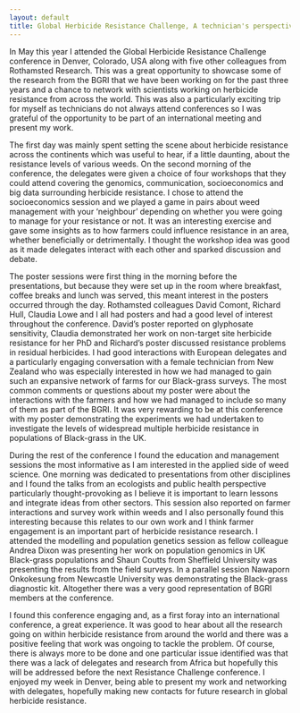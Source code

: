 ```yaml
---
layout: default
title: Global Herbicide Resistance Challenge, A technician's perspective
---
```


In May this year I attended the Global Herbicide Resistance Challenge conference in Denver, Colorado, USA along with five other colleagues from Rothamsted Research. This was a great opportunity to showcase some of the research from the BGRI that we have been working on for the past three years and a chance to network with scientists working on herbicide resistance from across the world. This was also a particularly exciting trip for myself as technicians do not always attend conferences so I was grateful of the opportunity to be part of an international meeting and present my work.

The first day was mainly spent setting the scene about herbicide resistance across the continents which was useful to hear, if a little daunting, about the resistance levels of various weeds. On the second morning of the conference, the delegates were given a choice of four workshops that they could attend covering the genomics, communication, socioeconomics and big data surrounding herbicide resistance. I chose to attend the socioeconomics session and we played a game in pairs about weed management with your ‘neighbour’ depending on whether you were going to manage for your resistance or not. It was an interesting exercise and gave some insights as to how farmers could influence resistance in an area, whether beneficially or detrimentally. I thought the workshop idea was good as it made delegates interact with each other and sparked discussion and debate.

The poster sessions were first thing in the morning before the presentations, but because they were set up in the room where breakfast, coffee breaks and lunch was served, this meant interest in the posters occurred through the day. Rothamsted colleagues David Comont, Richard Hull, Claudia Lowe and I all had posters and had a good level of interest throughout the conference. David’s poster reported on glyphosate sensitivity, Claudia demonstrated her work on non-target site herbicide resistance for her PhD and Richard’s poster discussed resistance problems in residual herbicides. I had good interactions with European delegates and a particularly engaging conversation with a female technician from New Zealand who was especially interested in how we had managed to gain such an expansive network of farms for our Black-grass surveys. The most common comments or questions about my poster were about the interactions with the farmers and how we had managed to include so many of them as part of the BGRI.  It was very rewarding to be at this conference with my poster demonstrating the experiments we had undertaken to investigate the levels of widespread multiple herbicide resistance in populations of Black-grass in the UK.

During the rest of the conference I found the education and management sessions the most informative as I am interested in the applied side of weed science. One morning was dedicated to presentations from other disciplines and I found the talks from an ecologists and public health perspective particularly thought-provoking as I believe it is important to learn lessons and integrate ideas from other sectors. This session also reported on farmer interactions and survey work within weeds and I also personally found this interesting because this relates to our own work and I think farmer engagement is an important part of herbicide resistance research. I attended the modelling and population genetics session as fellow colleague Andrea Dixon was presenting her work on population genomics in UK Black-grass populations and Shaun Coutts from Sheffield University was presenting the results from the field surveys. In a parallel session Nawaporn Onkokesung from Newcastle University was demonstrating the Black-grass diagnostic kit. Altogether there was a very good representation of BGRI members at the conference.

I found this conference engaging and, as a first foray into an international conference, a great experience. It was good to hear about all the research going on within herbicide resistance from around the world and there was a positive feeling that work was ongoing to tackle the problem. Of course, there is always more to be done and one particular issue identified was that there was a lack of delegates and research from Africa but hopefully this will be addressed before the next Resistance Challenge conference. I enjoyed my week in Denver, being able to present my work and networking with delegates, hopefully making new contacts for future research in global herbicide resistance.
<p>